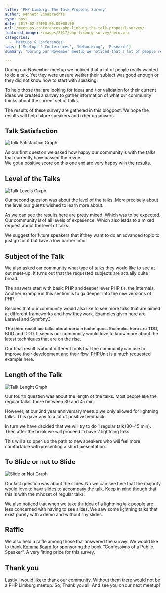 ```yaml
---
title: 'PHP Limburg: The Talk Proposal Survey'
author: Kenneth Schabrechts
type: post
date: 2017-02-25T00:00:00+00:00
url: /meetups-conferences/php-limburg-the-talk-proposal-survey/
featured_image: /images/2017/php-limburg-survey/hero.png
categories:
  - 'Meetups & Conferences'
tags: ['Meetups & Conferences', 'Networking', 'Research']
summary: 'During our November meetup we noticed that a lot of people really wanted to do a talk. Yet they were unsure wether their subject was good enough or they did not know how to start with speaking. So we did a little survey. This post reveals the results.'

---
```

During our November meetup we noticed that a lot of people really wanted to do a talk. Yet they were unsure wether their subject was good enough or they did not know how to start with speaking.

To help those that are looking for ideas and / or validation for their current ideas we created a survey to gather information of what our community thinks about the current set of talks.

The results of these survey are gathered in this blogpost. We hope the results will help future speakers and other organisers.

## Talk Satisfaction

![Talk Satisfaction Graph](/images/2017/php-limburg-survey/talk-satisfaction.png)

As our first question we asked how happy our community is with the talks that currently have passed the revue.  
We got a positive score on this one and are very happy with the results.

## Level of the Talks

![Talk Levels Graph](/images/2017/php-limburg-survey/talk-levels.png)

Our second question was about the level of the talks. More precisely about the level our guests wished to learn more about.

As we can see the results here are pretty mixed. Which was to be expected. Our community is of all levels of experience. Which also leads to a mixed request about the level of talks.

We suggest for future speakers that if they want to do an advanced topic to just go for it but have a low barrier intro.

## Subject of the Talk

We also asked our community what type of talks they would like to see at out meet-up. It turns out that the requested subjects are actually quite broad.

The answers start with basic PHP and deeper lever PHP f.e. the internals. Another example in this section is to go deeper into the new versions of PHP.

Besides that our community would also like to see more talks that are aimed at different frameworks and how they work. Examples given here are Laravel and Symfony3.

The third result are talks about certain techniques. Examples here are TDD, BDD and DDD. It seems our community would love to know more about the latest techniques that are on the rise.

Our final result is about different tools that the community can use to improve their development and their flow. PHPUnit is a much requested example here.

## Length of the Talk

![Talk Lenght Graph](/images/2017/php-limburg-survey/talk-lenght.png)

Our fourth question was about the length of the talks. Most people like the regular talks, those between 30 and 45 min.

However, at our 2nd year anniversary meetup we only allowed for lightning talks. This gave way to a lot of positive feedback.

In turn we have decided that we will try to do 1 regular talk (30–45 min). Then after the break we will proceed to have 2 lightning talks.

This will also open up the path to new speakers who will feel more comfortable with presenting a short presentation.

## To Slide or not to Slide

![Slide or Not Graph](/images/2017/php-limburg-survey/slide-or-not.png)

Our last question was about the slides. No we can see here that the majority would love to have slides to accompany the talk. Keep in mind though that this is with the mindset of regular talks.

We also noticed that when we take the idea of a lightning talk people are less concerned with having to see slides. We saw some lightning talks that exist purely with a demo and without any slides.

## Raffle

We also held a raffle among those that answered the survey. We would like to thank [Komma Board](https://www.kommaboard.be "KommaBoard Homepage") for sponsoring the book “Confessions of a Public Speaker”. A very fitting price for this survey.

## Thank you

Lastly I would like to thank our community. Without them there would not be a PHP Limburg meetup. So, Thank you all! And see you on our next meetup!